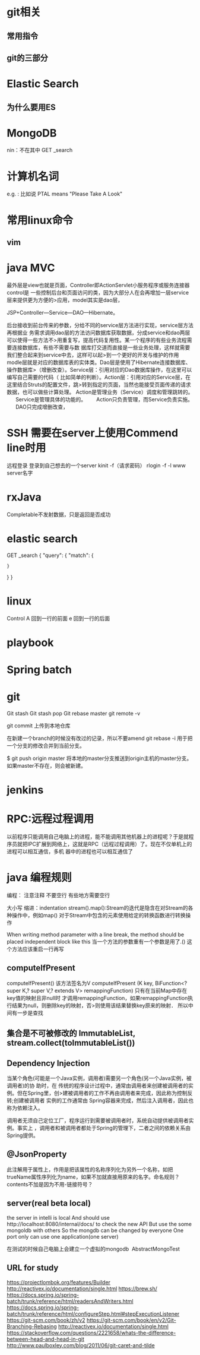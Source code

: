 # git相关
## 常用指令
## git的三部分
# Elastic Search
## 为什么要用ES
# MongoDB
nin：不在其中
GET _search
# 计算机名词
e.g. : 比如说
PTAL means "Please Take A Look"
# 常用linux命令
## vim


# java MVC
最外层是view也就是页面，Controller即ActionServlet小服务程序或服务连接器control是
一些控制后台和页面访问的类，因为大部分人在会再增加一层service层来提供更为方便的>应用，model其实是dao层，

JSP+Controller—Service—DAO—Hibernate。

后台接收到前台传来的参数，分给不同的service层方法进行实现，service层方法再根据业
务需求调用dao层的方法访问数据库获取数据，分成service和dao两层可以使得一些方法不>用重复写，提高代码复用性。某一个程序的有些业务流程需要连接数据库，有些不需要与数
据库打交道而直接是一些业务处理，这样就需要我们整合起来到service中去，这样可以起>到一个更好的开发与维护的作用
modle层就是对应的数据库表的实体类。Dao层是使用了Hibernate连接数据库、操作数据库>（增删改查）。Service层：引用对应的Dao数据库操作，在这里可以编写自己需要的代码（
比如简单的判断）。Action层：引用对应的Service层，在这里结合Struts的配置文件，跳>转到指定的页面，当然也能接受页面传递的请求数据，也可以做些计算处理。
Action是管理业务（Service）调度和管理跳转的。
      Service是管理具体的功能的。
      Action只负责管理，而Service负责实施。
      DAO只完成增删改查，
      
# SSH 需要在server上使用Commend line时用
远程登录
登录到自己想去的一个server
kinit -f（请求密码）
rlogin -f -l www server名字


# rxJava
Completable不发射数据，只是返回是否成功

# elastic search

GET _search
{
  "query": {
    "match": {
      
    }
  }
}


# linux

Control A 回到一行的前面 e 回到一行的后面

# playbook

# Spring batch

# git
Git stash
Git stash pop
Git rebase master
git remote -v

git commit 上传到本地仓库

在新建一个branch的时候没有改过的记录，所以不要amend
git rebase -i 用于把一个分支的修改合并到当前分支。

$ git push origin master 将本地的master分支推送到origin主机的master分支。如果master不存在，则会被新建。

# jenkins
# RPC:远程过程调用


以前程序只能调用自己电脑上的进程，能不能调用其他机器上的进程呢？于是就程序员就把IPC扩展到网络上，这就是RPC（远程过程调用）了。现在不仅单机上的进程可以相互通信，多机
器中的进程也可以相互通信了

# java 编程规则
编程：
注意注释
不要空行
有些地方需要空行

大小写
缩进：indentation
stream().map():Stream的迭代是隐含在对Stream的各种操作中，例如map()
对于Stream中包含的元素使用给定的转换函数进行转换操作

When writing method parameter with a line break, the method should be placed independent block like this
当一个方法的参数重有一个参数是用了.()
这个方法应该重启一行再写

## computeIfPresent

computeIfPresent()
该方法签名为V computeIfPresent
(K key, BiFunction<? super K,? super V,? extends V> remappingFunction)
只有在当前Map中存在key值的映射且非null时
才调用remappingFunction，如果remappingFunction执行结果为null，则删除key的映射，否>则使用该结果替换key原来的映射．
所以中间有一步是查找

## 集合是不可被修改的 ImmutableList, stream.collect(toImmutableList())

## Dependency Injection

当某个角色(可能是一个Java实例，调用者)需要另一个角色(另一个Java实例，被调用者)的协
助时，在 传统的程序设计过程中，通常由调用者来创建被调用者的实例。但在Spring里，创>建被调用者的工作不再由调用者来完成，因此称为控制反转;创建被调用者 实例的工作通常由
Spring容器来完成，然后注入调用者，因此也称为依赖注入。

调用者无须自己定位工厂，程序运行到需要被调用者时，系统自动提供被调用者实例。事实上
，调用者和被调用者都处于Spring的管理下，二者之间的依赖关系由Spring提供。

## @JsonProperty 
此注解用于属性上，作用是把该属性的名称序列化为另外一个名称，如把trueName属性序列化为name，如果不加就直接用原来的名字。命名规则？
contents不加是因为不用-链接符号？

## server(real beta local)
the server in intelli is local
And should use http://localhost:8080/internal/docs/ to check the new API
But use the some mongoldb with others
So the mongdb can be changed by everyone
One port only can use one application(one server)

在测试的时候自己电脑上会建立一个虚拟的mongodb  AbstractMongoTest

## URL for study
https://projectlombok.org/features/Builder
http://reactivex.io/documentation/single.html
https://brew.sh/
https://docs.spring.io/spring-batch/trunk/reference/html/readersAndWriters.html
https://docs.spring.io/spring-batch/trunk/reference/html/configureStep.html#stepExecutionListener
https://git-scm.com/book/zh/v2
https://git-scm.com/book/en/v2/Git-Branching-Rebasing
http://reactivex.io/documentation/single.html
https://stackoverflow.com/questions/2221658/whats-the-difference-between-head-and-head-in-git
http://www.paulboxley.com/blog/2011/06/git-caret-and-tilde


## 
## 


